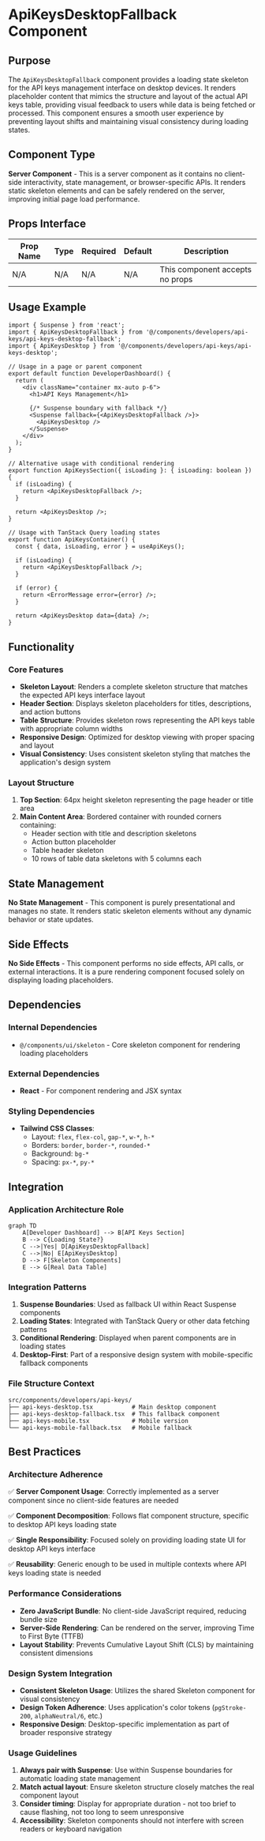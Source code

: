 # ApiKeysDesktopFallback Component

## Purpose

The `ApiKeysDesktopFallback` component provides a loading state skeleton for the API keys management interface on desktop devices. It renders placeholder content that mimics the structure and layout of the actual API keys table, providing visual feedback to users while data is being fetched or processed. This component ensures a smooth user experience by preventing layout shifts and maintaining visual consistency during loading states.

## Component Type

**Server Component** - This is a server component as it contains no client-side interactivity, state management, or browser-specific APIs. It renders static skeleton elements and can be safely rendered on the server, improving initial page load performance.

## Props Interface

| Prop Name | Type | Required | Default | Description |
|-----------|------|----------|---------|-------------|
| N/A | N/A | N/A | N/A | This component accepts no props |

## Usage Example

```tsx
import { Suspense } from 'react';
import { ApiKeysDesktopFallback } from '@/components/developers/api-keys/api-keys-desktop-fallback';
import { ApiKeysDesktop } from '@/components/developers/api-keys/api-keys-desktop';

// Usage in a page or parent component
export default function DeveloperDashboard() {
  return (
    <div className="container mx-auto p-6">
      <h1>API Keys Management</h1>
      
      {/* Suspense boundary with fallback */}
      <Suspense fallback={<ApiKeysDesktopFallback />}>
        <ApiKeysDesktop />
      </Suspense>
    </div>
  );
}

// Alternative usage with conditional rendering
export function ApiKeysSection({ isLoading }: { isLoading: boolean }) {
  if (isLoading) {
    return <ApiKeysDesktopFallback />;
  }
  
  return <ApiKeysDesktop />;
}

// Usage with TanStack Query loading states
export function ApiKeysContainer() {
  const { data, isLoading, error } = useApiKeys();
  
  if (isLoading) {
    return <ApiKeysDesktopFallback />;
  }
  
  if (error) {
    return <ErrorMessage error={error} />;
  }
  
  return <ApiKeysDesktop data={data} />;
}
```

## Functionality

### Core Features

- **Skeleton Layout**: Renders a complete skeleton structure that matches the expected API keys interface layout
- **Header Section**: Displays skeleton placeholders for titles, descriptions, and action buttons
- **Table Structure**: Provides skeleton rows representing the API keys table with appropriate column widths
- **Responsive Design**: Optimized for desktop viewing with proper spacing and layout
- **Visual Consistency**: Uses consistent skeleton styling that matches the application's design system

### Layout Structure

1. **Top Section**: 64px height skeleton representing the page header or title area
2. **Main Content Area**: Bordered container with rounded corners containing:
   - Header section with title and description skeletons
   - Action button placeholder
   - Table header skeleton
   - 10 rows of table data skeletons with 5 columns each

## State Management

**No State Management** - This component is purely presentational and manages no state. It renders static skeleton elements without any dynamic behavior or state updates.

## Side Effects

**No Side Effects** - This component performs no side effects, API calls, or external interactions. It is a pure rendering component focused solely on displaying loading placeholders.

## Dependencies

### Internal Dependencies
- `@/components/ui/skeleton` - Core skeleton component for rendering loading placeholders

### External Dependencies
- **React** - For component rendering and JSX syntax

### Styling Dependencies
- **Tailwind CSS Classes**:
  - Layout: `flex`, `flex-col`, `gap-*`, `w-*`, `h-*`
  - Borders: `border`, `border-*`, `rounded-*`
  - Background: `bg-*`
  - Spacing: `px-*`, `py-*`

## Integration

### Application Architecture Role

```mermaid
graph TD
    A[Developer Dashboard] --> B[API Keys Section]
    B --> C{Loading State?}
    C -->|Yes| D[ApiKeysDesktopFallback]
    C -->|No| E[ApiKeysDesktop]
    D --> F[Skeleton Components]
    E --> G[Real Data Table]
```

### Integration Patterns

1. **Suspense Boundaries**: Used as fallback UI within React Suspense components
2. **Loading States**: Integrated with TanStack Query or other data fetching patterns
3. **Conditional Rendering**: Displayed when parent components are in loading states
4. **Desktop-First**: Part of a responsive design system with mobile-specific fallback components

### File Structure Context

```
src/components/developers/api-keys/
├── api-keys-desktop.tsx           # Main desktop component
├── api-keys-desktop-fallback.tsx  # This fallback component
├── api-keys-mobile.tsx            # Mobile version
└── api-keys-mobile-fallback.tsx   # Mobile fallback
```

## Best Practices

### Architecture Adherence

✅ **Server Component Usage**: Correctly implemented as a server component since no client-side features are needed

✅ **Component Decomposition**: Follows flat component structure, specific to desktop API keys loading state

✅ **Single Responsibility**: Focused solely on providing loading state UI for desktop API keys interface

✅ **Reusability**: Generic enough to be used in multiple contexts where API keys loading state is needed

### Performance Considerations

- **Zero JavaScript Bundle**: No client-side JavaScript required, reducing bundle size
- **Server-Side Rendering**: Can be rendered on the server, improving Time to First Byte (TTFB)
- **Layout Stability**: Prevents Cumulative Layout Shift (CLS) by maintaining consistent dimensions

### Design System Integration

- **Consistent Skeleton Usage**: Utilizes the shared Skeleton component for visual consistency
- **Design Token Adherence**: Uses application's color tokens (`pgStroke-200`, `alphaNeutral/6`, etc.)
- **Responsive Design**: Desktop-specific implementation as part of broader responsive strategy

### Usage Guidelines

1. **Always pair with Suspense**: Use within Suspense boundaries for automatic loading state management
2. **Match actual layout**: Ensure skeleton structure closely matches the real component layout
3. **Consider timing**: Display for appropriate duration - not too brief to cause flashing, not too long to seem unresponsive
4. **Accessibility**: Skeleton components should not interfere with screen readers or keyboard navigation